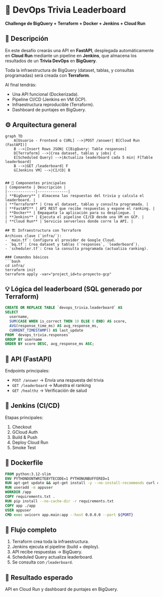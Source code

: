 # 🧠 DevOps Trivia Leaderboard
**Challenge de BigQuery + Terraform + Docker + Jenkins + Cloud Run**

## 🎯 Descripción
En este desafío crearás una API en **FastAPI**, desplegada automáticamente en **Cloud Run** mediante un pipeline en **Jenkins**, que almacena los resultados de un **Trivia DevOps** en **BigQuery**.

Toda la infraestructura de BigQuery (dataset, tablas, y consultas programadas) será creada con **Terraform**.

Al final tendrás:
- Una API funcional (Dockerizada).
- Pipeline CI/CD (Jenkins en VM GCP).
- Infraestructura reproducible (Terraform).
- Dashboard de puntajes en BigQuery.

## ⚙️ Arquitectura general
```mermaid
graph TD
    A[Usuario - Frontend o CURL] -->|POST /answer| B[Cloud Run (FastAPI)]
    B -->|Insert Rows JSON| C[BigQuery: Table responses]
    D[Terraform] -->|Crea dataset, tablas y jobs| C
    E[Scheduled Query] -->|Actualiza leaderboard cada 5 min| F[Table leaderboard]
    B -->|GET /leaderboard| F
    G[Jenkins VM] -->|CI/CD| B


## 🧩 Componentes principales
| Componente | Descripción |
|-------------|--------------|
| **BigQuery** | Almacena las respuestas del trivia y calcula el leaderboard. |
| **Terraform** | Crea el dataset, tablas y consulta programada. |
| **FastAPI** | API REST que recibe respuestas y expone el ranking. |
| **Docker** | Empaqueta la aplicación para su despliegue. |
| **Jenkins** | Ejecuta el pipeline CI/CD desde una VM en GCP. |
| **Cloud Run** | Servicio serverless donde corre la API. |

## 🏗️ Infraestructura con Terraform
Archivos clave (`infra/`):
- `main.tf`: Configura el provider de Google Cloud.
- `bq.tf`: Crea dataset y tablas (`responses`, `leaderboard`).
- `scheduler.tf`: Crea la consulta programada (actualiza ranking).

### Comandos básicos
```bash
cd infra/
terraform init
terraform apply -var="project_id=tu-proyecto-gcp"
```

## 💡 Lógica del leaderboard (SQL generado por Terraform)
```sql
CREATE OR REPLACE TABLE `devops_trivia.leaderboard` AS
SELECT
  username,
  SUM(CASE WHEN is_correct THEN 10 ELSE 0 END) AS score,
  AVG(response_time_ms) AS avg_response_ms,
  CURRENT_TIMESTAMP() AS last_update
FROM `devops_trivia.responses`
GROUP BY username
ORDER BY score DESC, avg_response_ms ASC;
```

## 🐍 API (FastAPI)
Endpoints principales:
- `POST /answer` → Envía una respuesta del trivia
- `GET /leaderboard` → Muestra el ranking
- `GET /healthz` → Verificación de salud

## 🧰 Jenkins (CI/CD)
Etapas principales:
1. Checkout
2. GCloud Auth
3. Build & Push
4. Deploy Cloud Run
5. Smoke Test

## 🧱 Dockerfile
```dockerfile
FROM python:3.12-slim
ENV PYTHONDONTWRITEBYTECODE=1 PYTHONUNBUFFERED=1
RUN apt-get update && apt-get install -y --no-install-recommends curl ca-certificates && rm -rf /var/lib/apt/lists/*
RUN useradd -m appuser
WORKDIR /app
COPY requirements.txt .
RUN pip install --no-cache-dir -r requirements.txt
COPY app ./app
USER appuser
CMD exec uvicorn app.main:app --host 0.0.0.0 --port ${PORT}
```

## 🚀 Flujo completo
1. Terraform crea toda la infraestructura.
2. Jenkins ejecuta el pipeline (build + deploy).
3. API recibe respuestas → BigQuery.
4. Scheduled Query actualiza leaderboard.
5. Se consulta con `/leaderboard`.

## 🏁 Resultado esperado
API en Cloud Run y dashboard de puntajes en BigQuery.
